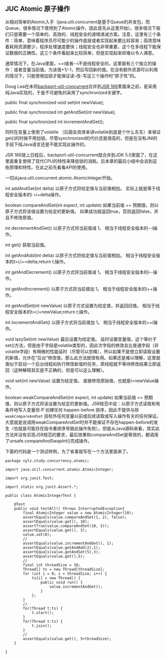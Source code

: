 ## JUC Atomic 原子操作  

从相对简单的Atomic入手（java.util.concurrent是基于Queue的并发包，而Queue，很多情况下使用到了Atomic操作，因此首先从这里开始）。很多情况下我们只是需要一个简单的、高效的、线程安全的递增递减方案。注意，这里有三个条件：简单，意味着程序员尽可能少的操作底层或者实现起来要比较容易；高效意味着耗用资源要少，程序处理速度要快；线程安全也非常重要，这个在多线程下能保证数据的正确性。这三个条件看起来比较简单，但是实现起来却难以令人满意。

通常情况下，在Java里面，++i或者--i不是线程安全的，这里面有三个独立的操作：或者变量当前值，为该值+1/-1，然后写回新的值。在没有额外资源可以利用的情况下，只能使用加锁才能保证读-改-写这三个操作时“原子性”的。

Doug Lea在未将[backport-util-concurrent](http://backport-jsr166.sourceforge.net/)合并到[JSR 166](http://jcp.org/en/jsr/detail?id=166)里面来之前，是采用纯Java实现的，于是不可避免的采用了synchronized关键字。

public final synchronized void set(int newValue);

public final synchronized int getAndSet(int newValue);

public final synchronized int incrementAndGet();

同时在变量上使用了volatile （后面会具体来讲volatile到底是个什么东东）来保证get()的时候不用加锁。尽管synchronized的代价还是很高的，但是在没有JNI的手段下纯Java语言还是不能实现此操作的。

JSR 166提上日程后，backport-util-concurrent就合并到JDK 5.0里面了，在这里面重复使用了现代CPU的特性来降低锁的消耗。后本章的最后小结中会谈到这些原理和特性。在此之前先看看API的使用。

一切从java.util.concurrent.atomic.AtomicInteger开始。

int addAndGet(int delta)
          以原子方式将给定值与当前值相加。 实际上就是等于线程安全版本的i =i+delta操作。

boolean compareAndSet(int expect, int update)
          如果当前值 == 预期值，则以原子方式将该值设置为给定的更新值。 如果成功就返回true，否则返回false，并且不修改原值。

int decrementAndGet()
          以原子方式将当前值减 1。 相当于线程安全版本的--i操作。

int get()
          获取当前值。

int getAndAdd(int delta)
          以原子方式将给定值与当前值相加。 相当于线程安全版本的t=i;i+=delta;return t;操作。

int getAndDecrement()
          以原子方式将当前值减 1。 相当于线程安全版本的i--操作。

int getAndIncrement()
          以原子方式将当前值加 1。 相当于线程安全版本的i++操作。

int getAndSet(int newValue)
          以原子方式设置为给定值，并返回旧值。 相当于线程安全版本的t=i;i=newValue;return t;操作。

int incrementAndGet()
          以原子方式将当前值加 1。 相当于线程安全版本的++i操作。 

void lazySet(int newValue)
          最后设置为给定值。 延时设置变量值，这个等价于set()方法，但是由于字段是volatile类型的，因此次字段的修改会比普通字段（非volatile字段）有稍微的性能延时（尽管可以忽略），所以如果不是想立即读取设置的新值，允许在“后台”修改值，那么此方法就很有用。如果还是难以理解，这里就类似于启动一个后台线程如执行修改新值的任务，原线程就不等待修改结果立即返回（这种解释其实是不正确的，但是可以这么理解）。

void set(int newValue)
          设置为给定值。 直接修改原始值，也就是i=newValue操作。

boolean weakCompareAndSet(int expect, int update)
          如果当前值 == 预期值，则以原子方式将该设置为给定的更新值。JSR规范中说：以原子方式读取和有条件地写入变量但*不* 创建任何 happen-before 排序，因此不提供与除 `weakCompareAndSet` 目标外任何变量以前或后续读取或写入操作有关的任何保证。大意就是说调用weakCompareAndSet时并不能保证不存在happen-before的发生（也就是可能存在指令重排序导致此操作失败）。但是从Java源码来看，其实此方法并没有实现JSR规范的要求，最后效果和compareAndSet是等效的，都调用了unsafe.compareAndSwapInt()完成操作。

下面的代码是一个测试样例，为了省事就写在一个方法里面来了。 

```
package xylz.study.concurrency.atomic;

import java.util.concurrent.atomic.AtomicInteger;

import org.junit.Test;

import static org.junit.Assert.*;

public class AtomicIntegerTest {

    @Test
    public void testAll() throws InterruptedException{
        final AtomicInteger value = new AtomicInteger(10);
        assertEquals(value.compareAndSet(1, 2), false);
        assertEquals(value.get(), 10);
        assertTrue(value.compareAndSet(10, 3));
        assertEquals(value.get(), 3);
        value.set(0);
        //
        assertEquals(value.incrementAndGet(), 1);
        assertEquals(value.getAndAdd(2),1);
        assertEquals(value.getAndSet(5),3);
        assertEquals(value.get(),5);
        //
        final int threadSize = 10;
        Thread[] ts = new Thread[threadSize];
        for (int i = 0; i < threadSize; i++) {
            ts[i] = new Thread() {
                public void run() {
                    value.incrementAndGet();
                }
            };
        }
        //
        for(Thread t:ts) {
            t.start();
        }
        for(Thread t:ts) {
            t.join();
        }
        //
        assertEquals(value.get(), 5+threadSize);
    }

}
```

